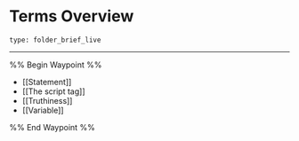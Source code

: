 # Terms Overview
 
```ccard
type: folder_brief_live
```
 
---

%% Begin Waypoint %%
- [[Statement]]
- [[The script tag]]
- [[Truthiness]]
- [[Variable]]

%% End Waypoint %%